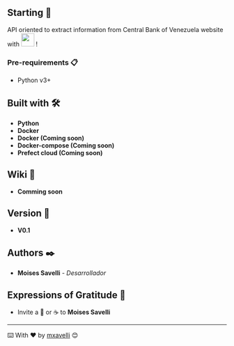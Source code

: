 ## Starting 🚀

API oriented to extract information from Central Bank of Venezuela website with
 <img src="https://cdn3.iconfinder.com/data/icons/logos-and-brands-adobe/512/267_Python-512.png" width="30" height="30" /> !

### Pre-requirements 📋

* Python v3+

## Built with 🛠️

* **Python**
* **Docker**
* **Docker (Coming soon)**
* **Docker-compose (Coming soon)**
* **Prefect cloud (Coming soon)**

## Wiki 📖

* **Comming soon**

## Version 📌

* **V0.1**

## Authors ✒️

* **Moises Savelli** - *Desarrollador*

## Expressions of Gratitude 🎁

* Invite a 🍺 or ☕ to **Moises Savelli**




---
⌨️ With ❤️ by [mxavelli](savellimoises@gmail.com) 😊
